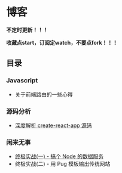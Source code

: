 # 博客

**不定时更新！！！**

**收藏点start，订阅定watch，不要点fork！！！**

## 目录

### Javascript

  - 关于前端路由的一些心得

### 源码分析

  - [深度解析 create-react-app 源码](https://github.com/mintsweet/blog/issues/1)

### 闲来无事

  - [终极实战(一) - 搞个 Node 的数据服务](https://github.com/mintsweet/blog/issues/2)
  - 终极实战(二) - 用 Pug 模板输出传统网站
